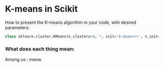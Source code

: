 # K-means in Scikit

How to present the K-means algorithm in your code, with desired parameters:

```python
class sklearn.cluster.KMeans(n_clusters=8, *, init='k-means++', n_init='auto', max_iter=300, tol=0.0001, verbose=0, random_state=None, copy_x=True, algorithm='lloyd')
```
### What does each thing mean:

Among us
: meow
